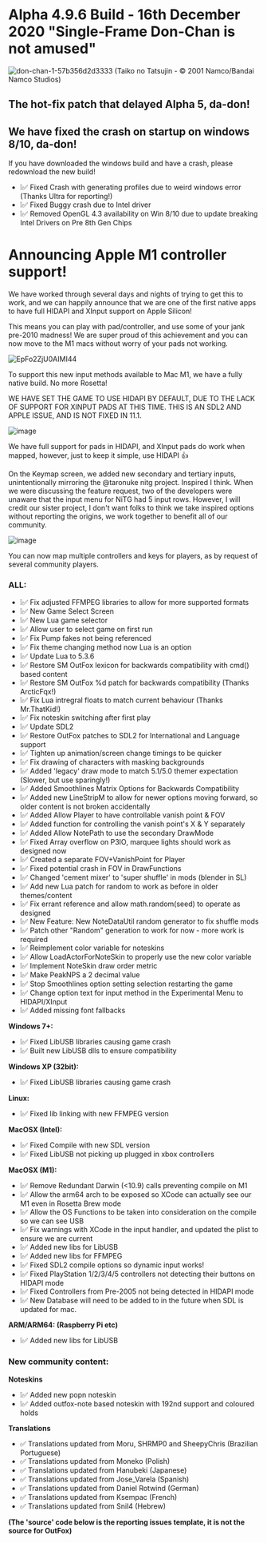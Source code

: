 # Alpha 4.9.6 Build - 16th December 2020 "Single-Frame Don-Chan is not amused"
![don-chan-1-57b356d2d3333](https://user-images.githubusercontent.com/11047768/102320595-6fd63e80-3f74-11eb-9e5f-71f8e540412e.png)
(Taiko no Tatsujin - © 2001 Namco/Bandai Namco Studios)

## The hot-fix patch that delayed Alpha 5, da-don!

## We have fixed the crash on startup on windows 8/10, da-don!
If you have downloaded the windows build and have a crash, please redownload the new build!

* ❕✅ Fixed Crash with generating profiles due to weird windows error (Thanks Ultra for reporting!)
* ❕✅ Fixed Buggy crash due to Intel driver 
* ❕✅ Removed OpenGL 4.3 availability on Win 8/10 due to update breaking Intel Drivers on Pre 8th Gen Chips

# Announcing Apple M1 controller support!

We have worked through several days and nights of trying to get this to work, and we can happily announce that we are one of the first native apps to have full HIDAPI and XInput support on Apple Silicon!

This means you can play with pad/controller, and use some of your jank pre-2010 madness! We are super proud of this achievement and you can now move to the M1 macs without worry of your pads not working.

![EpFo2ZjU0AIMI44](https://user-images.githubusercontent.com/11047768/102333956-03fcd180-3f86-11eb-8ed4-645525572c67.jpg)

To support this new input methods available to Mac M1, we have a fully native build. No more Rosetta! 

WE HAVE SET THE GAME TO USE HIDAPI BY DEFAULT, DUE TO THE LACK OF SUPPORT FOR XINPUT PADS AT THIS TIME. THIS IS AN SDL2 AND APPLE ISSUE, AND IS NOT FIXED IN 11.1.

![image](https://user-images.githubusercontent.com/11047768/102333730-b8e2be80-3f85-11eb-88bb-1d9de628652e.png)

We have full support for pads in HIDAPI, and XInput pads do work when mapped, however, just to keep it simple, use HIDAPI 👍 


On the Keymap screen, we added new secondary and tertiary inputs, unintentionally mirroring the @taronuke nitg project. Inspired I think. When we were discussing the feature request, two of the developers were unaware that the input menu for NiTG had 5 input rows. However, I will credit our sister project, I don't want folks to think we take inspired options without reporting the origins, we work together to benefit all of our community.

![image](https://user-images.githubusercontent.com/11047768/102333868-e4fe3f80-3f85-11eb-822f-fc99a6ea6eb2.png)

You can now map multiple controllers and keys for players, as by request of several community players.

### **ALL:**
* ❕✅ Fix adjusted FFMPEG libraries to allow for more supported formats
* ❕✅ New Game Select Screen
* ❕✅ New Lua game selector
* ❕✅ Allow user to select game on first run
* ❕✅ Fix Pump fakes not being referenced
* ❕✅ Fix theme changing method now Lua is an option
* ❕✅ Update Lua to 5.3.6
* ❕✅ Restore SM OutFox lexicon for backwards compatibility with cmd() based content
* ❕✅ Restore SM OutFox %d patch for backwards compatibility (Thanks ArcticFqx!)
* ❕✅ Fix Lua intregral floats to match current behaviour (Thanks Mr.ThatKid!)
* ❕✅ Fix noteskin switching after first play
* ❕✅ Update SDL2
* ❕✅ Restore OutFox patches to SDL2 for International and Language support
* ❕✅ Tighten up animation/screen change timings to be quicker
* ❕✅ Fix drawing of characters with masking backgrounds
* ❕✅ Added 'legacy' draw mode to match 5.1/5.0 themer expectation (Slower, but use sparingly!)
* ❕✅ Added Smoothlines Matrix Options for Backwards Compatibility
* ❕✅ Added new LineStripM to allow for newer options moving forward, so older content is not broken accidentally
* ❕✅ Added Allow Player to have controllable vanish point & FOV
* ❕✅ Added function for controlling the vanish point's X & Y separately
* ❕✅ Added Allow NotePath to use the secondary DrawMode
* ❕✅ Fixed Array overflow on P3IO, marquee lights should work as designed now
* ❕✅ Created a separate FOV+VanishPoint for Player
* ❕✅ Fixed potential crash in FOV in DrawFunctions
* ❕✅ Changed 'cement mixer' to 'super shuffle' in mods (blender in SL)
* ❕✅ Add new Lua patch for random to work as before in older themes/content
* ❕✅ Fix errant reference and allow math.random(seed) to operate as designed
* ❕✅ New Feature: New NoteDataUtil random generator to fix shuffle mods
* ❕✅ Patch other "Random" generation to work for now - more work is required
* ❕✅ Reimplement color variable for noteskins
* ❕✅ Allow LoadActorForNoteSkin to properly use the new color variable
* ❕✅ Implement NoteSkin draw order metric
* ❕✅ Make PeakNPS a 2 decimal value
* ❕✅ Stop Smoothlines option setting selection restarting the game
* ❕✅ Change option text for input method in the Experimental Menu to HIDAPI/XInput
* ❕✅ Added missing font fallbacks 


**Windows 7+:**
* ❕✅ Fixed LibUSB libraries causing game crash
* ❕✅ Built new LibUSB dlls to ensure compatibility

**Windows XP (32bit):**
* ❕✅ Fixed LibUSB libraries causing game crash

**Linux:**
* ❕✅ Fixed lib linking with new FFMPEG version

**MacOSX (Intel):**
* ❕✅ Fixed Compile with new SDL version
* ❕✅ Fixed LibUSB not picking up plugged in xbox controllers

**MacOSX (M1):**
* ❕✅ Remove Redundant Darwin (<10.9) calls preventing compile on M1
* ❕✅ Allow the arm64 arch to be exposed so XCode can actually see our M1 even in Rosetta Brew mode
* ❕✅ Allow the OS Functions to be taken into consideration on the compile so we can see USB
* ❕✅ Fix warnings with XCode in the input handler, and updated the plist to ensure we are current
* ❕✅ Added new libs for LibUSB
* ❕✅ Added new libs for FFMPEG
* ❕✅ Fixed SDL2 compile options so dynamic input works!
* ❕✅ Fixed PlayStation 1/2/3/4/5 controllers not detecting their buttons on HIDAPI mode
* ❕✅ Fixed Controllers from Pre-2005 not being detected in HIDAPI mode
* ❕✅ New Database will need to be added to in the future when SDL is updated for mac.

**ARM/ARM64: (Raspberry Pi etc)**
* ❕✅ Added new libs for LibUSB

### New community content:
**Noteskins**
* ❕✅ Added new popn noteskin
* ❕✅ Added outfox-note based noteskin with 192nd support and coloured holds

**Translations**
* ✅ Translations updated from Moru, SHRMP0 and SheepyChris  (Brazilian Portuguese)
* ✅ Translations updated from Moneko (Polish) 
* ✅ Translations updated from Hanubeki (Japanese)
* ✅ Translations updated from Jose_Varela (Spanish)
* ✅ Translations updated from Daniel Rotwind (German)
* ✅ Translations updated from Ksempac (French)
* ✅ Translations updated from Snil4 (Hebrew)

**(The 'source' code below is the reporting issues template, it is not the source for OutFox)**